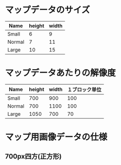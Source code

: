 # マップデータのサイズ
|Name|height|width|
|-|-|-|
|Small|6|9|
|Normal|7|11|
|Large|10|15|

# マップデータあたりの解像度
|Name|height|width|１ブロック単位|
|-|-|-|-|
|Small|700|900|100|
|Normal|700|1100|100|
|Large|1050|700|70|

# マップ用画像データの仕様
## 700px四方(正方形)
